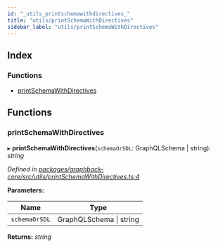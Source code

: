 ```yaml
---
id: "_utils_printschemawithdirectives_"
title: "utils/printSchemaWithDirectives"
sidebar_label: "utils/printSchemaWithDirectives"
---
```


## Index

### Functions

* [printSchemaWithDirectives](_utils_printschemawithdirectives_.md#printschemawithdirectives)

## Functions

###  printSchemaWithDirectives

▸ **printSchemaWithDirectives**(`schemaOrSDL`: GraphQLSchema | string): *string*

*Defined in [packages/graphback-core/src/utils/printSchemaWithDirectives.ts:4](https://github.com/aerogear/graphback/blob/b39280e7/packages/graphback-core/src/utils/printSchemaWithDirectives.ts#L4)*

**Parameters:**

Name | Type |
------ | ------ |
`schemaOrSDL` | GraphQLSchema &#124; string |

**Returns:** *string*
